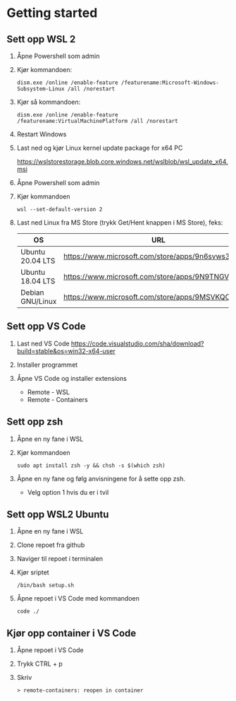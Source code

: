 # Getting started

## Sett opp WSL 2
1. Åpne Powershell som admin
2. Kjør kommandoen:

    `dism.exe /online /enable-feature /featurename:Microsoft-Windows-Subsystem-Linux /all /norestart`

3. Kjør så kommandoen:

    `dism.exe /online /enable-feature /featurename:VirtualMachinePlatform /all /norestart`

4. Restart Windows
5. Last ned og kjør Linux kernel update package for x64 PC
    
    https://wslstorestorage.blob.core.windows.net/wslblob/wsl_update_x64.msi

6. Åpne Powershell som admin
7. Kjør kommandoen

    `wsl --set-default-version 2`

8. Last ned Linux fra MS Store (trykk Get/Hent knappen i MS Store), feks:

    OS | URL | Anbefalt
    -|-|-
    Ubuntu 20.04 LTS | https://www.microsoft.com/store/apps/9n6svws3rx71 | [x]
    Ubuntu 18.04 LTS | https://www.microsoft.com/store/apps/9N9TNGVNDL3Q | [-]
    Debian GNU/Linux | https://www.microsoft.com/store/apps/9MSVKQC78PK6 | [-]


## Sett opp VS Code
1. Last ned VS Code
    https://code.visualstudio.com/sha/download?build=stable&os=win32-x64-user

2. Installer programmet

3. Åpne VS Code og installer extensions
    * Remote - WSL
    * Remote - Containers

## Sett opp zsh
1. Åpne en ny fane i WSL
2. Kjør kommandoen 
    
    `sudo apt install zsh -y && chsh -s $(which zsh)`

3. Åpne en ny fane og følg anvisningene for å sette opp zsh.
    * Velg option 1 hvis du er i tvil

## Sett opp WSL2 Ubuntu
1. Åpne en ny fane i WSL 
2. Clone repoet fra github
3. Naviger til repoet i terminalen
4. Kjør sriptet 

    `/bin/bash setup.sh`

5. Åpne repoet i VS Code med kommandoen

    `code ./`


## Kjør opp container i VS Code
1. Åpne repoet i VS Code
2. Trykk CTRL + p
3. Skriv 
    
    `> remote-containers: reopen in container`